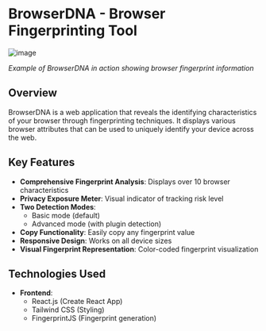 # BrowserDNA - Browser Fingerprinting Tool

![image](https://github.com/user-attachments/assets/92f6e5c9-1d9c-4266-9b70-eaf04b9840b2)

*Example of BrowserDNA in action showing browser fingerprint information*

## Overview

BrowserDNA is a web application that reveals the identifying characteristics of your browser through fingerprinting techniques. It displays various browser attributes that can be used to uniquely identify your device across the web.

## Key Features

- **Comprehensive Fingerprint Analysis**: Displays over 10 browser characteristics
- **Privacy Exposure Meter**: Visual indicator of tracking risk level
- **Two Detection Modes**:
  - Basic mode (default)
  - Advanced mode (with plugin detection)
- **Copy Functionality**: Easily copy any fingerprint value
- **Responsive Design**: Works on all device sizes
- **Visual Fingerprint Representation**: Color-coded fingerprint visualization

## Technologies Used

- **Frontend**: 
  - React.js (Create React App)
  - Tailwind CSS (Styling)
  - FingerprintJS (Fingerprint generation)
